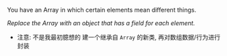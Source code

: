 You have an Array in which certain elements mean different things.

*Replace the Array with an object that has a field for each element.*

+ 注意: 不是我最初臆想的 建一个继承自 `Array` 的新类, 再对数组数据/行为进行封装
